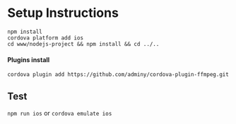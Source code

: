 # Setup Instructions
```
npm install
cordova platform add ios
cd www/nodejs-project && npm install && cd ../..
```

#### Plugins install
`cordova plugin add https://github.com/adminy/cordova-plugin-ffmpeg.git`

## Test
`npm run ios` or `cordova emulate ios`
